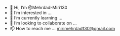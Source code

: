 - 👋 Hi, I’m @Mehrdad-Miri130
- 👀 I’m interested in ...
- 🌱 I’m currently learning ...
- 💞️ I’m looking to collaborate on ...
- 📫 How to reach me ...
mirimehrdad130@gmail.com

<!---
Mehrdad-Miri130/Mehrdad-Miri130 is a ✨ special ✨ repository because its `README.md` (this file) appears on your GitHub profile.
You can click the Preview link to take a look at your changes.
--->
